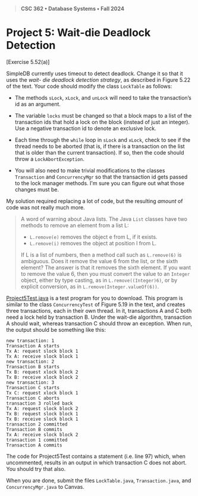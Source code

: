 > **CSC 362 • Database Systems • Fall 2024**
# Project 5: Wait-die Deadlock Detection

[Exercise 5.52(a)]

SimpleDB currently uses timeout to detect deadlock. Change it so that it uses the *wait-
die deadlock detection strategy*, as described in Figure 5.22 of the text. Your code
should modify the class `LockTable` as follows:

- The methods `sLock`, `xLock`, and `unLock` will need to take the transaction’s id as
an argument.

- The variable `locks` must be changed so that a block maps to a list of the
transaction ids that hold a lock on the block (instead of just an integer). Use a
negative transaction id to denote an exclusive lock.

- Each time through the `while` loop in `sLock` and `xLock`, check to see if the thread
needs to be aborted (that is, if there is a transaction on the list that is older than the
current transaction). If so, then the code should throw a `LockAbortException`.

- You will also need to make trivial modifications to the classes `Transaction` and
`ConcurrencyMgr` so that the transaction id gets passed to the lock manager
methods. I'm sure you can figure out what those changes must be.

My solution required replacing a lot of code, but the resulting *amount* of code was not really much more.

> A word of warning about Java lists. The Java `List` classes have two methods to
remove an element from a list L:
> 
> - `L.remove(e)` removes the object e from L, if it exists.
> - `L.remove(i)` removes the object at position I from L.
> 
> If L is a list of numbers, then a method call such as `L.remove(6)` is ambiguous. Does
> it remove the value 6 from the list, or the sixth element? The answer is that it removes
> the sixth element. If you want to remove the value 6, then you must convert the value to
> an `Integer` object, either by type casting, as in `L.remove((Integer)6)`, or by
> explicit conversion, as in `L.remove(Integer.valueOf(6))`.

[Project5Test.java](./Project5Test.java) is a test program for you to download. This program is similar to the class `ConcurrencyTest` of Figure 5.19 in the text, and creates three transactions, each in their own thread. In it, transactions A and C both need a lock held by transaction B. Under the wait-die algorithm, transaction A should wait, whereas transaction C should throw an exception. When run, the output should be something like this:

```
new transaction: 1
Transaction A starts
Tx A: request slock block 1
Tx A: receive slock block 1
new transaction: 2
Transaction B starts
Tx B: request xlock block 2
Tx B: receive xlock block 2
new transaction: 3
Transaction C starts
Tx C: request xlock block 1
Transaction C aborts
transaction 3 rolled back
Tx A: request slock block 2
Tx B: request slock block 1
Tx B: receive slock block 1
transaction 2 committed
Transaction B commits
Tx A: receive slock block 2
transaction 1 committed
Transaction A commits
```

The code for Project5Test contains a statement (i.e. line 97) which, when uncommented,
results in an output in which transaction C does not abort. You should try that also.

When you are done, submit the files `LockTable.java`, `Transaction.java`,
and `ConcurrencyMgr.java` to Canvas.

